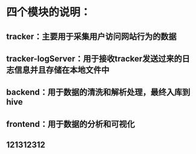 # 四个模块的说明：

## tracker：主要用于采集用户访问网站行为的数据

## tracker-logServer：用于接收tracker发送过来的日志信息并且存储在本地文件中

## backend：用于数据的清洗和解析处理，最终入库到hive

## frontend：用于数据的分析和可视化
## 121312312